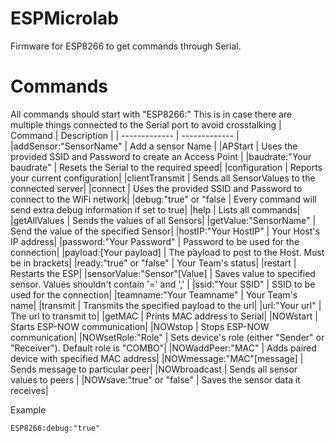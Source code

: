 # ESPMicrolab
Firmware for ESP8266 to get commands through Serial. 

# Commands
All commands should start with "ESP8266:"
This is in case there are multiple things connected to the Serial port to avoid crosstalking
| Command | Description |
| ------------- | ------------- |
|addSensor:"SensorName"      | Add a sensor Name |
|APStart                     | Uses the provided SSID and Password to create an Access Point |
|baudrate:"Your baudrate"    | Resets the Serial to the required speed|
|configuration               | Reports your current configuration|
|clientTransmit              | Sends all SensorValues to the connected server|
|connect                     | Uses the provided SSID and Password to connect to the WiFi network|
|debug:"true" or "false      | Every command will send extra debug information if set to true|
|help                        | Lists all commands|
|getAllValues                | Sends the values of all Sensors|
|getValue:"SensorName"       | Send the value of the specified Sensor|
|hostIP:"Your HostIP"        | Your Host's IP address|
|password:"Your Password"    | Password to be used for the connection|
|payload:[Your payload]      | The payload to post to the Host. Must be in brackets|
|ready:"true" or "false"     | Your Team's status|
|restart                     | Restarts the ESP|
|sensorValue:"Sensor"[Value] | Saves value to specified sensor. Values shouldn't contain '=' and ',' |
|ssid:"Your SSID"            | SSID to be used for the connection|
|teamname:"Your Teamname"    | Your Team's name|
|transmit                    | Transmits the specified payload to the url|
|url:"Your url"              | The url to transmit to|
|getMAC                      | Prints MAC address to Serial|
|NOWstart                    | Starts ESP-NOW communication|
|NOWstop                     | Stops ESP-NOW communication|
|NOWsetRole:"Role"           | Sets device's role (either "Sender" or "Receiver"). Default role is "COMBO"|
|NOWaddPeer:"MAC"            | Adds paired device with specified MAC address|
|NOWmessage:"MAC"[message]   | Sends message to particular peer|
|NOWbroadcast                | Sends all sensor values to peers |
|NOWsave:"true" or "false"   | Saves the sensor data it receives|

Example

````ESP8266:debug:"true"````

